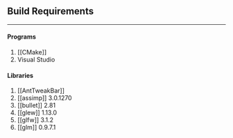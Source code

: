 ## Build Requirements
---
#### Programs
1. [[CMake]]
2. Visual Studio

#### Libraries
1. [[AntTweakBar]]
2. [[assimp]] 3.0.1270
3. [[bullet]] 2.81
4. [[glew]] 1.13.0
5. [[glfw]] 3.1.2
6. [[glm]] 0.9.7.1